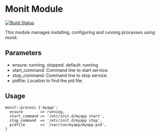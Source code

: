 # Monit Module

[![Build Status](https://travis-ci.org/skurylo/puppet-monit.png?branch=master)](https://travis-ci.org/skurylo/puppet-monit)

This module manages installing, configuring and running processes using monit.

## Parameters

 * ensure: running, stopped. default: running
 * start_command: Command line to start service.
 * stop_command: Command line to stop service.
 * pidfile: Location to find the pid file.

## Usage

    monit::process {'myapp':
      ensure        => running,
      start_command => '/etc/init.d/myapp start',
      stop_command  => '/etc/init.d/myapp stop',
      pidfile       => '/var/run/myapp/myapp.pid',
    }
